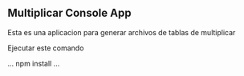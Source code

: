 

## Multiplicar Console App

Esta es una aplicacion para generar archivos de tablas de multiplicar

Ejecutar este comando

...
npm install
...